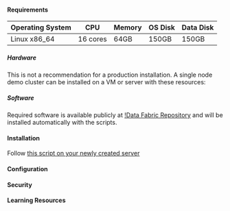 #### Requirements

| Operating System | CPU      | Memory | OS Disk | Data Disk |
| ---------------- | -------- | ------ | ------- | --------- |
| Linux x86_64     | 16 cores | 64GB   | 150GB   | 150GB     |

##### Hardware

This is not a recommendation for a production installation.
A single node demo cluster can be installed on a VM or server with these resources:

##### Software

Required software is available publicly at [!Data Fabric Repository](https://package.mapr.hpe.com/) and will be installed automatically with the scripts.

#### Installation

Follow [this script on your newly created server](https://raw.githubusercontent.com/erdincka/datafabric-demo/main/server-on-ubuntu.sh)

#### Configuration

#### Security

#### Learning Resources
